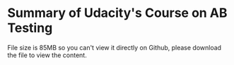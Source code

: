 # Summary of Udacity's Course on AB Testing

File size is 85MB so you can't view it directly on Github, please download the file to view the content.

